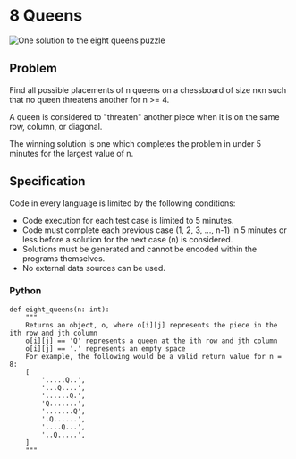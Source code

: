# 8 Queens

![One solution to the eight queens puzzle](https://helloacm.com/wp-images/acm/2012/queen.png)

## Problem

Find all possible placements of n queens on a chessboard of size nxn such that no queen threatens another for n >= 4.

A queen is considered to "threaten" another piece when it is on the same row, column, or diagonal.

The winning solution is one which completes the problem in under 5 minutes for the largest value of n.

## Specification

Code in every language is limited by the following conditions:
  * Code execution for each test case is limited to 5 minutes.
  * Code must complete each previous case (1, 2, 3, ..., n-1) in 5 minutes or less before a solution for the next case
  (n) is considered.
  * Solutions must be generated and cannot be encoded within the programs themselves.
  * No external data sources can be used.

### Python
```
def eight_queens(n: int):
    """
    Returns an object, o, where o[i][j] represents the piece in the ith row and jth column
    o[i][j] == 'Q' represents a queen at the ith row and jth column
    o[i][j] == '.' represents an empty space
    For example, the following would be a valid return value for n = 8:
    [
        '.....Q..',
        '...Q....',
        '......Q.',
        'Q.......',
        '.......Q',
        '.Q......',
        '....Q...',
        '..Q.....',
    ]
    """
```

